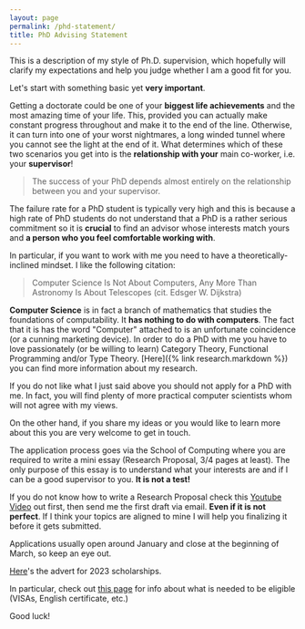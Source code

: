 ```yaml
---
layout: page
permalink: /phd-statement/
title: PhD Advising Statement
---
```

This is a description of my style of Ph.D. supervision, which hopefully will
clarify my expectations and help you judge whether I am a good fit for you.

Let's start with something basic yet **very important**.

Getting a doctorate could be one of your **biggest life achievements** and the
most amazing time of your life. This, provided you can actually make constant
progress throughout and make it to the end of the line. Otherwise, it can turn
into one of your worst nightmares, a long winded tunnel where you cannot see the
light at the end of it.  What determines which of these two scenarios you get
into is the **relationship with your** main co-worker, i.e. your **supervisor**! 

> The success of your PhD depends almost entirely on the relationship between you and your supervisor. 

The failure rate for a PhD student is typically very high and this is because a
high rate of  PhD students do not understand that a PhD is a rather serious
commitment so it is **crucial** to find an advisor whose interests match yours
and **a person who you feel comfortable working with**. 

In particular, if you want to work with me you need to have a theoretically-inclined mindset. I like the following citation:  

> Computer Science Is Not About Computers, Any More Than Astronomy Is About Telescopes (cit. Edsger W. Dijkstra)

**Computer Science** is in fact a branch of mathematics that studies the
foundations of computability. It **has nothing to do with computers**. The fact
that it is has the word "Computer" attached to is an unfortunate coincidence (or
a cunning marketing device). In order to do a PhD with me you have to love
passionately (or be willing to learn) Category Theory, Functional Programming and/or Type
Theory. [Here]({% link research.markdown %}) you can find more information about
my research.

If you do not like what I just said above you should not apply for a PhD with
me. In fact, you will find plenty of more practical computer scientists whom will not agree with my views.  

On the other hand, if you share my ideas or you would like to learn more about
this you are very welcome to get in touch. 

The application process goes via the School of Computing where you are required
to write a mini essay (Research Proposal, 3/4 pages at least). The only purpose
of this essay is to understand what your interests are and if I can be a good
supervisor to you. **It is not a test!** 

If you do not know how to write a Research Proposal check this [Youtube
Video](https://www.youtube.com/watch?v=s5nLdm4Dt-0) out first, then send me the
first draft via email. **Even if it is not perfect**. If I think your topics are
aligned to mine I will help you finalizing it before it gets submitted.

Applications usually open around January and close at the beginning of March, so keep an eye out. 

[Here](/assets/phd-advert-2023.txt)'s the advert for 2023 scholarships. 

In particular, check out [this page](https://www.kent.ac.uk/courses/postgraduate/283/computer-science) for info about what is needed to be eligible (VISAs, English certificate, etc.)

Good luck! 
